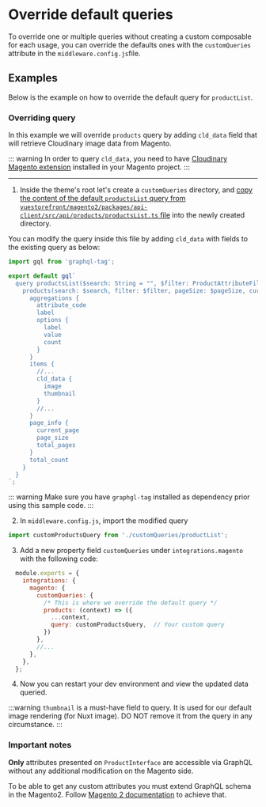 # Override default queries

To override one or multiple queries without creating a custom composable for each usage, you can override the defaults ones with the `customQueries` attribute in the `middleware.config.js`file.

## Examples

Below is the example on how to override the default query for `productList`.

### Overriding query

In this example we will override `products` query by adding `cld_data` field that will retrieve Cloudinary image data from Magento.

::: warning
In order to query `cld_data`, you need to have [Cloudinary Magento extension](https://cloudinary.com/documentation/magento_integration) installed in your Magento project.
:::

---

1. Inside the theme's root let's create a `customQueries` directory, and [copy the content of the default `productsList` query from `vuestorefront/magento2/packages/api-client/src/api/products/productsList.ts` file](https://github.com/vuestorefront/magento2/blob/main/packages/api-client/src/api/products/productsList.ts) into the newly created directory.

You can modify the query inside this file by adding `cld_data` with fields to the existing query as below:

  ```typescript
  import gql from 'graphql-tag';

  export default gql`
    query productsList($search: String = "", $filter: ProductAttributeFilterInput, $pageSize: Int = 10, $currentPage: Int = 1, $sort: ProductAttributeSortInput) {
      products(search: $search, filter: $filter, pageSize: $pageSize, currentPage: $currentPage, sort: $sort) {
        aggregations {
          attribute_code
          label
          options {
            label
            value
            count
          }
        }
        items {
          //...
          cld_data {
            image
            thumbnail
          }
          //...
        }
        page_info {
          current_page
          page_size
          total_pages
        }
        total_count
      }
    }
  `;

  ```

::: warning
Make sure you have `graphgl-tag` installed as dependency prior using this sample code.
:::

2. In `middleware.config.js`, import the modified query

  ```js
  import customProductsQuery from './customQueries/productList';
  ```

3.  Add a new property field `customQueries` under `integrations.magento` with the following code:

  ```js
    module.exports = {
      integrations: {
        magento: {
          customQueries: {
            /* This is where we override the default query */
            products: (context) => ({
              ...context,
              query: customProductsQuery,  // Your custom query
            })
          },
          //...
        },
      },
    };
   ```

4. Now you can restart your dev environment and view the updated data queried.

:::warning
`thumbnail` is a must-have field to query. It is used for our default image rendering (for Nuxt image). DO NOT remove it from the query in any circumstance.
:::

### Important notes

**Only** attributes presented on `ProductInterface` are accessible via GraphQL without any additional modification on the Magento side.

To be able to get any custom attributes you must extend GraphQL schema in the Magento2. Follow [Magento 2 documentation](https://devdocs.magento.com/guides/v2.4/graphql/develop/extend-existing-schema.html) to achieve that.
